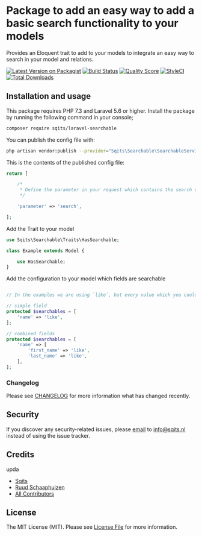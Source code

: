# Package to add an easy way to add a basic search functionality to your models

Provides an Eloquent trait to add to your models to integrate an easy way to search in your model and relations.

[![Latest Version on Packagist](https://img.shields.io/packagist/v/sqits/laravel-searchable.svg?style=flat-square)](https://packagist.org/packages/sqits/laravel-searchable)
[![Build Status](https://img.shields.io/travis/sqits/laravel-searchable/master.svg?style=flat-square)](https://travis-ci.com/sqits/laravel-searchable)
[![Quality Score](https://img.shields.io/scrutinizer/g/sqits/laravel-searchable.svg?style=flat-square)](https://scrutinizer-ci.com/g/sqits/laravel-searchable)
[![StyleCI](https://github.styleci.io/repos/180816659/shield)](https://styleci.io/repos/180816659)
[![Total Downloads](https://img.shields.io/packagist/dt/sqits/laravel-searchable.svg?style=flat-square)](https://packagist.org/packages/sqits/laravel-searchable)

## Installation and usage

This package requires PHP 7.3 and Laravel 5.6 or higher. Install the package by running the following command in your console;

``` bash
composer require sqits/laravel-searchable
```

You can publish the config file with:

``` bash
php artisan vendor:publish --provider="Sqits\Searchable\SearchableServiceProvider" --tag="config"
```

This is the contents of the published config file:

``` php
return [

    /*
     * Define the parameter in your request which contains the search values
     */

    'parameter' => 'search',

];
```

Add the Trait to your model

``` php
use Sqits\Searchable\Traits\HasSearchable;

class Example extends Model {

    use HasSearchable;
}
```

Add the configuration to your model which fields are searchable

``` php

// In the examples we are using `like`, but every value which you could use in eloquent are usable eg '=', '=>', '<=', '>', '<' etc.

// simple field
protected $searchables = [
    'name' => 'like',
];

// combined fields
protected $searchables = [
    'name' => [
        'first_name' => 'like',
        'last_name' => 'like',
    ],
];
```

### Changelog

Please see [CHANGELOG](CHANGELOG.md) for more information what has changed recently.

## Security

If you discover any security-related issues, please [email](mailto:info@sqits.nl) to info@sqits.nl instead of using the issue tracker.

## Credits
upda
- [Sqits](https://github.com/sqits)
- [Ruud Schaaphuizen](https://github.com/rschaaphuizen)
- [All Contributors](../../contributors)

## License

The MIT License (MIT). Please see [License File](LICENSE.md) for more information.
